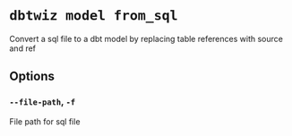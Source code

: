 # `dbtwiz model from_sql`

Convert a sql file to a dbt model by replacing table references with source and ref

## Options

### `--file-path`, `-f`

File path for sql file
